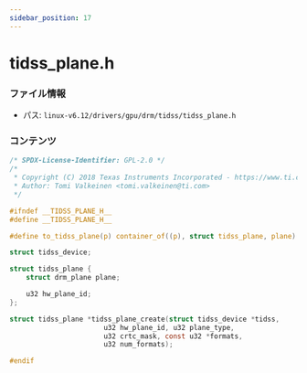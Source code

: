 ```yaml
---
sidebar_position: 17
---
```

# tidss_plane.h

### ファイル情報

- パス: `linux-v6.12/drivers/gpu/drm/tidss/tidss_plane.h`

### コンテンツ

```h
/* SPDX-License-Identifier: GPL-2.0 */
/*
 * Copyright (C) 2018 Texas Instruments Incorporated - https://www.ti.com/
 * Author: Tomi Valkeinen <tomi.valkeinen@ti.com>
 */

#ifndef __TIDSS_PLANE_H__
#define __TIDSS_PLANE_H__

#define to_tidss_plane(p) container_of((p), struct tidss_plane, plane)

struct tidss_device;

struct tidss_plane {
	struct drm_plane plane;

	u32 hw_plane_id;
};

struct tidss_plane *tidss_plane_create(struct tidss_device *tidss,
				       u32 hw_plane_id, u32 plane_type,
				       u32 crtc_mask, const u32 *formats,
				       u32 num_formats);

#endif

```
